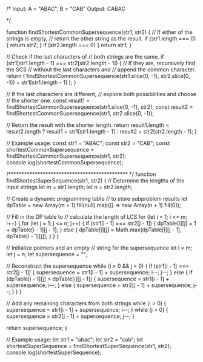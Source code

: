 /*
Input:  A = "ABAC",  B = "CAB"
Output: CABAC 

*/

function findShortestCommonSupersequence(str1, str2) {
  // If either of the strings is empty,
  // return the other string as the result.
  if (str1.length === 0) {
    return str2;
  }
  if (str2.length === 0) {
    return str1;
  }

  // Check if the last characters of
  // both strings are the same.
  if (str1[str1.length - 1] === str2[str2.length - 1]) {
    // If they are, recursively find the SCS
    // without the last characters and
    // append the common character.
    return (
      findShortestCommonSupersequence(str1.slice(0, -1), str2.slice(0, -1)) +
      str1[str1.length - 1]
    );
  }

  // If the last characters are different,
  // explore both possibilities and choose
  // the shorter one.
  const result1 = findShortestCommonSupersequence(str1.slice(0, -1), str2);
  const result2 = findShortestCommonSupersequence(str1, str2.slice(0, -1));

  // Return the result with the shorter length.
  return result1.length < result2.length
    ? result1 + str1[str1.length - 1]
    : result2 + str2[str2.length - 1];
}

// Example usage:
const str1 = "ABAC";
const str2 = "CAB";
const shortestCommonSupersequence = findShortestCommonSupersequence(str1, str2);
console.log(shortestCommonSupersequence);

/********************************************* */
function findShortestSuperSequence(str1, str2) {
  // Determine the lengths of the input strings
  let m = str1.length;
  let n = str2.length;

  // Create a dynamic programming table
  // to store subproblem results
  let dpTable = new Array(m + 1).fill(null).map(() => new Array(n + 1).fill(0));

  // Fill in the DP table to
  // calculate the length of LCS
  for (let i = 1; i <= m; i++) {
    for (let j = 1; j <= n; j++) {
      if (str1[i - 1] === str2[j - 1]) {
        dpTable[i][j] = 1 + dpTable[i - 1][j - 1];
      } else {
        dpTable[i][j] = Math.max(dpTable[i][j - 1], dpTable[i - 1][j]);
      }
    }
  }

  // Initialize pointers and an empty
  // string for the supersequence
  let i = m;
  let j = n;
  let supersequence = "";

  // Reconstruct the supersequence
  while (i > 0 && j > 0) {
    if (str1[i - 1] === str2[j - 1]) {
      supersequence = str1[i - 1] + supersequence;
      i--;
      j--;
    } else {
      if (dpTable[i - 1][j] > dpTable[i][j - 1]) {
        supersequence = str1[i - 1] + supersequence;
        i--;
      } else {
        supersequence = str2[j - 1] + supersequence;
        j--;
      }
    }
  }

  // Add any remaining characters from both strings
  while (i > 0) {
    supersequence = str1[i - 1] + supersequence;
    i--;
  }
  while (j > 0) {
    supersequence = str2[j - 1] + supersequence;
    j--;
  }

  return supersequence;
}

// Example usage:
let str1 = "abac";
let str2 = "cab";
let shortestSuperSequence = findShortestSuperSequence(str1, str2);
console.log(shortestSuperSequence);
